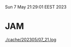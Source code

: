 Sun  7 May 21:29:01 EEST 2023
# JAM
<a href='./cache/202305/07_21.log'>./cache/202305/07_21.log</a>
